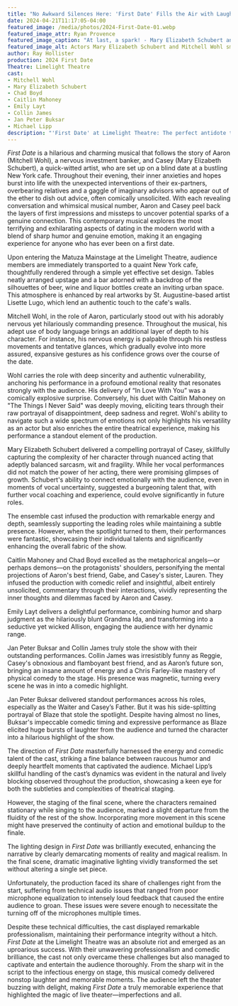 ```yaml
---
title: "No Awkward Silences Here: 'First Date' Fills the Air with Laughter at Limelight"
date: 2024-04-21T11:17:05-04:00
featured_image: /media/photos/2024-First-Date-01.webp
featured_image_attr: Ryan Provence
featured_image_caption: "At last, a spark! - Mary Elizabeth Schubert and Mitchell Wohl exude cautious optimism, hinting at romance after a series of comic misfires in this promotional photo for Limelight Theatre's 'First Date."
featured_image_alt: Actors Mary Elizabeth Schubert and Mitchell Wohl smiling at each other in a bar scene, promoting Limelight Theatre's musical 'First Date.'
author: Ray Hollister
production: 2024 First Date
Theatre: Limelight Theatre
cast: 
- Mitchell Wohl
- Mary Elizabeth Schubert
- Chad Boyd
- Caitlin Mahoney
- Emily Layt
- Collin James
- Jan Peter Buksar
- Michael Lipp
description: "'First Date' at Limelight Theatre: The perfect antidote to every bad date story, served with a side of snickers."
---
```

*First Date* is a hilarious and charming musical that follows the story of Aaron (Mitchell Wohl), a nervous investment banker, and Casey (Mary Elizabeth Schubert), a quick-witted artist, who are set up on a blind date at a bustling New York cafe. Throughout their evening, their inner anxieties and hopes burst into life with the unexpected interventions of their ex-partners, overbearing relatives and a gaggle of imaginary advisors who appear out of the ether to dish out advice, often comically unsolicited. With each revealing conversation and whimsical musical number, Aaron and Casey peel back the layers of first impressions and missteps to uncover potential sparks of a genuine connection. This contemporary musical explores the most terrifying and exhilarating aspects of dating in the modern world with a blend of sharp humor and genuine emotion, making it an engaging experience for anyone who has ever been on a first date.

Upon entering the Matuza Mainstage at the Limelight Theatre, audience members are immediately transported to a quaint New York cafe, thoughtfully rendered through a simple yet effective set design. Tables neatly arranged upstage and a bar adorned with a backdrop of the silhouettes of beer, wine and liquor bottles create an inviting urban space. This atmosphere is enhanced by real artworks by St. Augustine-based artist Lisette Lugo, which lend an authentic touch to the cafe's walls.

Mitchell Wohl, in the role of Aaron, particularly stood out with his adorably nervous yet hilariously commanding presence. Throughout the musical, his adept use of body language brings an additional layer of depth to his character. For instance, his nervous energy is palpable through his restless movements and tentative glances, which gradually evolve into more assured, expansive gestures as his confidence grows over the course of the date.

Wohl carries the role with deep sincerity and authentic vulnerability, anchoring his performance in a profound emotional reality that resonates strongly with the audience. His delivery of “In Love With You” was a comically explosive surprise. Conversely, his duet with Caitlin Mahoney on "The Things I Never Said" was deeply moving, eliciting tears through their raw portrayal of disappointment, deep sadness and regret. Wohl's ability to navigate such a wide spectrum of emotions not only highlights his versatility as an actor but also enriches the entire theatrical experience, making his performance a standout element of the production.

Mary Elizabeth Schubert delivered a compelling portrayal of Casey, skillfully capturing the complexity of her character through nuanced acting that adeptly balanced sarcasm, wit and fragility. While her vocal performances did not match the power of her acting, there were promising glimpses of growth. Schubert's ability to connect emotionally with the audience, even in moments of vocal uncertainty, suggested a burgeoning talent that, with further vocal coaching and experience, could evolve significantly in future roles.

The ensemble cast infused the production with remarkable energy and depth, seamlessly supporting the leading roles while maintaining a subtle presence. However, when the spotlight turned to them, their performances were fantastic, showcasing their individual talents and significantly enhancing the overall fabric of the show.

Caitlin Mahoney and Chad Boyd excelled as the metaphorical angels—or perhaps demons—on the protagonists' shoulders, personifying the mental projections of Aaron's best friend, Gabe, and Casey's sister, Lauren. They infused the production with comedic relief and insightful, albeit entirely unsolicited, commentary through their interactions, vividly representing the inner thoughts and dilemmas faced by Aaron and Casey.

Emily Layt delivers a delightful performance, combining humor and sharp judgment as the hilariously blunt Grandma Ida, and transforming into a seductive yet wicked Allison, engaging the audience with her dynamic range.

Jan Peter Buksar and Collin James truly stole the show with their outstanding performances. Collin James was irresistibly funny as Reggie, Casey's obnoxious and flamboyant best friend, and as Aaron’s future son, bringing an insane amount of energy and a Chris Farley-like mastery of physical comedy to the stage. His presence was magnetic, turning every scene he was in into a comedic highlight. 

Jan Peter Buksar delivered standout performances across his roles, especially as the Waiter and Casey’s Father. But it was his side-splitting portrayal of Blaze that stole the spotlight. Despite having almost no lines, Buksar's impeccable comedic timing and expressive performance as Blaze elicited huge bursts of laughter from the audience and turned the character into a hilarious highlight of the show.

The direction of *First Date* masterfully harnessed the energy and comedic talent of the cast, striking a fine balance between raucous humor and deeply heartfelt moments that captivated the audience. Michael Lipp’s skillful handling of the cast’s dynamics was evident in the natural and lively blocking observed throughout the production, showcasing a keen eye for both the subtleties and complexities of theatrical staging.

However, the staging of the final scene, where the characters remained stationary while singing to the audience, marked a slight departure from the fluidity of the rest of the show. Incorporating more movement in this scene might have preserved the continuity of action and emotional buildup to the finale.

The lighting design in *First Date* was brilliantly executed, enhancing the narrative by clearly demarcating moments of reality and magical realism.  In the final scene, dramatic imaginative lighting vividly transformed the set without altering a single set piece.

Unfortunately, the production faced its share of challenges right from the start, suffering from technical audio issues that ranged from poor microphone equalization to intensely loud feedback that caused the entire audience to groan. These issues were severe enough to necessitate the turning off of the microphones multiple times. 

Despite these technical difficulties, the cast displayed remarkable professionalism, maintaining their performance integrity without a hitch. *First Date* at the Limelight Theatre was an absolute riot and emerged as an uproarious success. With their unwavering professionalism and comedic brilliance, the cast not only overcame these challenges but also managed to captivate and entertain the audience thoroughly. From the sharp wit in the script to the infectious energy on stage, this musical comedy delivered nonstop laughter and memorable moments. The audience left the theater buzzing with delight, making *First Date* a truly memorable experience that highlighted the magic of live theater—imperfections and all.